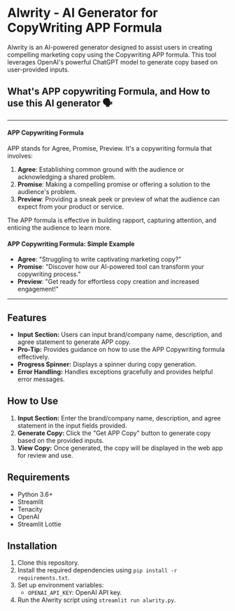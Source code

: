 # Alwrity - AI Generator for CopyWriting APP Formula

Alwrity is an AI-powered generator designed to assist users in creating compelling marketing copy using the Copywriting APP formula. This tool leverages OpenAI's powerful ChatGPT model to generate copy based on user-provided inputs.

## What's APP copywriting Formula, and How to use this AI generator 🗣️
---
#### APP Copywriting Formula

APP stands for Agree, Promise, Preview. It's a copywriting formula that involves:

1. **Agree**: Establishing common ground with the audience or acknowledging a shared problem.
2. **Promise**: Making a compelling promise or offering a solution to the audience's problem.
3. **Preview**: Providing a sneak peek or preview of what the audience can expect from your product or service.

The APP formula is effective in building rapport, capturing attention, and enticing the audience to learn more.

#### APP Copywriting Formula: Simple Example

- **Agree**: "Struggling to write captivating marketing copy?"
- **Promise**: "Discover how our AI-powered tool can transform your copywriting process."
- **Preview**: "Get ready for effortless copy creation and increased engagement!"

---

## Features

- **Input Section:** Users can input brand/company name, description, and agree statement to generate APP copy.
- **Pro-Tip:** Provides guidance on how to use the APP Copywriting formula effectively.
- **Progress Spinner:** Displays a spinner during copy generation.
- **Error Handling:** Handles exceptions gracefully and provides helpful error messages.

## How to Use

1. **Input Section:** Enter the brand/company name, description, and agree statement in the input fields provided.
2. **Generate Copy:** Click the "Get APP Copy" button to generate copy based on the provided inputs.
3. **View Copy:** Once generated, the copy will be displayed in the web app for review and use.

## Requirements

- Python 3.6+
- Streamlit
- Tenacity
- OpenAI
- Streamlit Lottie

## Installation

1. Clone this repository.
2. Install the required dependencies using `pip install -r requirements.txt`.
3. Set up environment variables:
   - `OPENAI_API_KEY`: OpenAI API key.
4. Run the Alwrity script using `streamlit run alwrity.py`.


